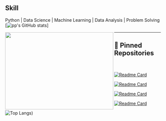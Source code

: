 



## Skill
Python | Data Science  | Machine Learning | Data Analysis | Problem Solving
[![pp's GitHub stats](https://github-readme-stats.vercel.app/api?username=PankajNk&count_private=true&theme=gruvbox)]

<img align="left" src="https://isl.co/wp-content/uploads/2017/06/python-Converted600x600.gif" width="350" height="250"/>

---

## 📌 Pinned Repositories

<br>

[![Readme Card](https://github-readme-stats.vercel.app/api/pin/?username=PankajNk&repo=DataExplore)](https://github.com/PankajNk/DataExplore)

[![Readme Card](https://github-readme-stats.vercel.app/api/pin/?username=PankajNk&repo=Covid19_Python_Webscraping)](https://github.com/PankajNk/Covid19_Python_Webscraping)

[![Readme Card](https://github-readme-stats.vercel.app/api/pin/?username=PankajNk&repo=Chatbot)](https://github.com/PankajNk/Chatbot)

[![Readme Card](https://github-readme-stats.vercel.app/api/pin/?username=PankajNk&repo=Machine_Learning)](https://github.com/PankajNk/Machine_Learning)


![Top Langs](https://github-readme-stats.vercel.app/api/top-langs/?username=PankajNk&langs_count=8&&hide_progress=true))
